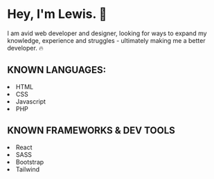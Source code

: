 <h1>Hey, I'm Lewis. 👋 </h1>

<p>I am avid web developer and designer, looking for ways to expand my knowledge, experience and struggles - ultimately making me a better developer. 🔥</p>

<h2>KNOWN LANGUAGES:</h2>

<li>HTML</li>
<li>CSS</li>
<li>Javascript</li>
<li>PHP</li>

<h2>KNOWN FRAMEWORKS & DEV TOOLS</h2>

<li>React</li>
<li>SASS</li>
<li>Bootstrap</li>
<li>Tailwind</li>
